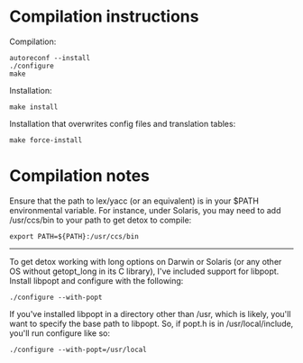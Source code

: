 # Compilation instructions

Compilation:

	autoreconf --install
	./configure
	make

Installation:

	make install

Installation that overwrites config files and translation tables:

	make force-install

# Compilation notes

Ensure that the path to lex/yacc (or an equivalent) is in your $PATH
environmental variable.  For instance, under Solaris, you may need to add
/usr/ccs/bin to your path to get detox to compile:

	export PATH=${PATH}:/usr/ccs/bin

---

To get detox working with long options on Darwin or Solaris (or any other OS
without getopt_long in its C library), I've included support for libpopt.
Install libpopt and configure with the following:

	./configure --with-popt

If you've installed libpopt in a directory other than /usr, which is likely,
you'll want to specify the base path to libpopt.  So, if popt.h is in
/usr/local/include, you'll run configure like so:

	./configure --with-popt=/usr/local

